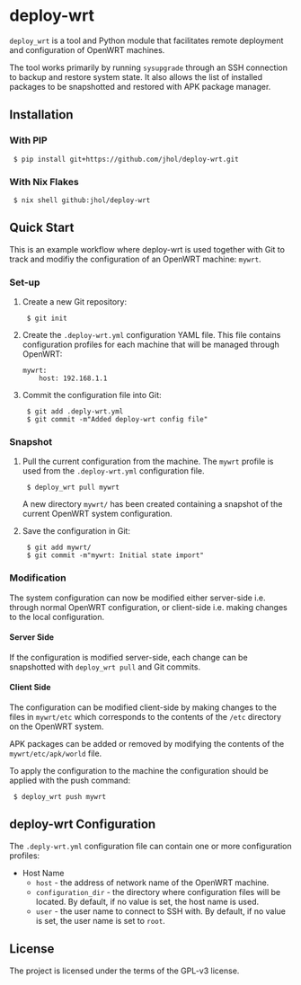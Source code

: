 deploy-wrt
==========

`deploy_wrt` is a tool and Python module that facilitates remote deployment and
configuration of OpenWRT machines. 

The tool works primarily by running `sysupgrade` through an SSH connection to
backup and restore system state. It also allows the list of installed packages
to be snapshotted and restored with APK package manager.


Installation
------------

### With PIP

```
 $ pip install git+https://github.com/jhol/deploy-wrt.git
```

### With Nix Flakes

```
 $ nix shell github:jhol/deploy-wrt
```


Quick Start
-----------

This is an example workflow where deploy-wrt is used together with Git to track
and modifiy the configuration of an OpenWRT machine: `mywrt`.

### Set-up

 1. Create a new Git repository:

    ```
     $ git init
    ```

 2. Create the `.deploy-wrt.yml` configuration YAML file. This file contains
    configuration profiles for each machine that will be managed through
    OpenWRT:

    ```
    mywrt:
        host: 192.168.1.1
    ```

 3. Commit the configuration file into Git:

    ```
     $ git add .deply-wrt.yml
     $ git commit -m"Added deploy-wrt config file"
    ```

### Snapshot

 1. Pull the current configuration from the machine. The `mywrt` profile is
    used from the `.deploy-wrt.yml` configuration file.

    ```
     $ deploy_wrt pull mywrt
    ```

    A new directory `mywrt/` has been created containing a snapshot of the
    current OpenWRT system configuration.

 2. Save the configuration in Git:

    ```
     $ git add mywrt/
     $ git commit -m"mywrt: Initial state import"
    ```

### Modification

The system configuration can now be modified either server-side i.e. through
normal OpenWRT configuration, or client-side i.e. making changes to the local
configuration.

#### Server Side

If the configuration is modified server-side, each change can be snapshotted
with `deploy_wrt pull` and Git commits.

#### Client Side

The configuration can be modified client-side by making changes to the
files in `mywrt/etc` which corresponds to the contents of the `/etc`
directory on the OpenWRT system.

APK packages can be added or removed by modifying the contents of the
`mywrt/etc/apk/world` file.

To apply the configuration to the machine the configuration should be applied
with the push command:

```
 $ deploy_wrt push mywrt
```


deploy-wrt Configuration
------------------------

The `.deply-wrt.yml` configuration file can contain one or more configuration
profiles:

  * Host Name
      * `host` - the address of network name of the OpenWRT machine.
      * `configuration_dir` - the directory where configuration files will be
        located. By default, if no value is set, the host name is used.
      * `user` - the user name to connect to SSH with. By default, if no value
        is set, the user name is set to `root`.


License
-------

The project is licensed under the terms of the GPL-v3 license.
